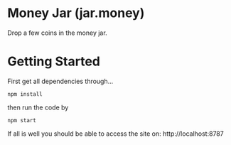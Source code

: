 # Money Jar (jar.money)
Drop a few coins in the money jar.

# Getting Started
First get all dependencies through...
```
npm install
```

then run the code by
```
npm start
```

If all is well you should be able to access the site on: http://localhost:8787
